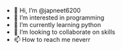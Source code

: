 - 👋 Hi, I’m @japneet6200
- 👀 I’m interested in programming
- 🌱 I’m currently learning python
- 💞️ I’m looking to collaborate on skills 
- 📫 How to reach me neverr

<!---
japneet6200/japneet6200 is a ✨ special ✨ repository because its `README.md` (this file) appears on your GitHub profile.
You can click the Preview link to take a look at your changes.
--->
